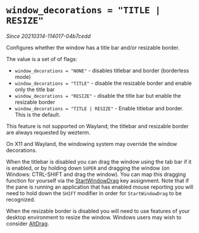 # `window_decorations = "TITLE | RESIZE"`

*Since 20210314-114017-04b7cedd*

Configures whether the window has a title bar and/or resizable border.

The value is a set of of flags:

* `window_decorations = "NONE"` - disables titlebar and border (borderless mode)
* `window_decorations = "TITLE"` - disable the resizable border and enable only the title bar
* `window_decorations = "RESIZE"` - disable the title bar but enable the resizable border
* `window_decorations = "TITLE | RESIZE"` - Enable titlebar and border.  This is the default.

This feature is not supported on Wayland; the titlebar and resizable border are
always requested by wezterm.

On X11 and Wayland, the windowing system may override the window decorations.

When the titlebar is disabled you can drag the window using the tab bar if it
is enabled, or by holding down `SUPER` and dragging the window (on Windows:
CTRL-SHIFT and drag the window).  You can map this dragging function for
yourself via the [StartWindowDrag](../keyassignment/StartWindowDrag.md) key
assignment.  Note that if the pane is running an application that has enabled
mouse reporting you will need to hold down the `SHIFT` modifier in order for
`StartWindowDrag` to be recognized.

When the resizable border is disabled you will need to use features of your
desktop environment to resize the window.  Windows users may wish to consider
[AltDrag](https://stefansundin.github.io/altdrag/).

